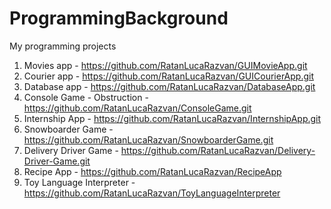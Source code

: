 # ProgrammingBackground
My programming projects
1. Movies app - https://github.com/RatanLucaRazvan/GUIMovieApp.git
2. Courier app - https://github.com/RatanLucaRazvan/GUICourierApp.git
3. Database app - https://github.com/RatanLucaRazvan/DatabaseApp.git
4. Console Game - Obstruction - https://github.com/RatanLucaRazvan/ConsoleGame.git
5. Internship App - https://github.com/RatanLucaRazvan/InternshipApp.git
6. Snowboarder Game - https://github.com/RatanLucaRazvan/SnowboarderGame.git
7. Delivery Driver Game - https://github.com/RatanLucaRazvan/Delivery-Driver-Game.git
8. Recipe App - https://github.com/RatanLucaRazvan/RecipeApp
9. Toy Language Interpreter - https://github.com/RatanLucaRazvan/ToyLanguageInterpreter
